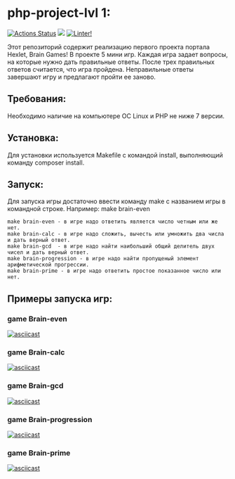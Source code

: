 # php-project-lvl 1:

[![Actions Status](https://github.com/CheshirSmil/php-project-lvl1/workflows/hexlet-check/badge.svg)](https://github.com/CheshirSmil/php-project-lvl1/actions)
<a href="https://codeclimate.com/github/CheshirSmil/php-project-lvl1/maintainability"><img src="https://api.codeclimate.com/v1/badges/4a45876e296a624651ba/maintainability" /></a>
[![Linter!](https://github.com/CheshirSmil/php-project-lvl1/actions/workflows/MakeLint.yml/badge.svg)](https://github.com/CheshirSmil/php-project-lvl1/actions/workflows/MakeLint.yml)

Этот репозиторий содержит реализацию первого проекта портала Hexlet, Brain Games! В проекте 5 мини игр.
Каждая игра задает вопросы, на которые нужно дать правильные ответы. После трех правильных ответов считается, что игра пройдена. 
Неправильные ответы завершают игру и предлагают пройти ее заново.

## Требования:

Необходимо наличие на компьютере ОС Linux и PHP не ниже 7 версии.

## Установка:

Для установки используется Makefile с командой install, выполняющий команду composer install.

## Запуск:

Для запуска игры достаточно ввести команду make с названием игры в командной строке.
Например: make brain-even

    make brain-even - в игре надо ответить является число четным или же нет.
    make brain-calc - в игре надо сложить, вычесть или умножить два числа и дать верный ответ.
    make brain-gcd  - в игре надо найти наибольший общий делитель двух чисел и дать верный ответ.
    make brain-progression - в игре надо найти пропущеный элемент арифметической прогрессии.
    make brain-prime - в игре надо ответить простое показанное число или нет.

## Примеры запуска игр:

### game Brain-even

[![asciicast](https://asciinema.org/a/513764.svg)](https://asciinema.org/a/513764)

### game Brain-calc

[![asciicast](https://asciinema.org/a/513767.svg)](https://asciinema.org/a/513767)

### game Brain-gcd

[![asciicast](https://asciinema.org/a/513769.svg)](https://asciinema.org/a/513769)

### game Brain-progression

[![asciicast](https://asciinema.org/a/513770.svg)](https://asciinema.org/a/513770)

### game Brain-prime

[![asciicast](https://asciinema.org/a/513775.svg)](https://asciinema.org/a/513775)
